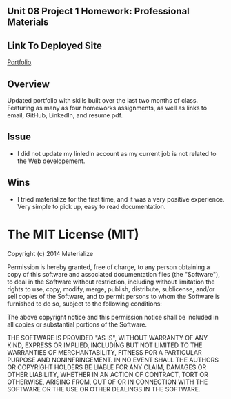 ## Unit 08 Project 1 Homework: Professional Materials

## Link To Deployed Site

[Portfolio](https://savabel.github.io/).

## Overview

Updated portfolio with skills built over the last two months of class. Featuring as many as four homeworks assignments, as well as links to email, GitHub, LinkedIn, and resume pdf.

## Issue

* I did not update my linledIn account as my current job is not related to the Web developement.

## Wins

* I tried materialize for the first time, and it was a very positive experience. Very simple to pick up, easy to read documentation. 


# The MIT License (MIT)

Copyright (c) 2014 Materialize

Permission is hereby granted, free of charge, to any person obtaining a copy
of this software and associated documentation files (the "Software"), to deal
in the Software without restriction, including without limitation the rights
to use, copy, modify, merge, publish, distribute, sublicense, and/or sell
copies of the Software, and to permit persons to whom the Software is
furnished to do so, subject to the following conditions:

The above copyright notice and this permission notice shall be included in all
copies or substantial portions of the Software.

THE SOFTWARE IS PROVIDED "AS IS", WITHOUT WARRANTY OF ANY KIND, EXPRESS OR
IMPLIED, INCLUDING BUT NOT LIMITED TO THE WARRANTIES OF MERCHANTABILITY,
FITNESS FOR A PARTICULAR PURPOSE AND NONINFRINGEMENT. IN NO EVENT SHALL THE
AUTHORS OR COPYRIGHT HOLDERS BE LIABLE FOR ANY CLAIM, DAMAGES OR OTHER
LIABILITY, WHETHER IN AN ACTION OF CONTRACT, TORT OR OTHERWISE, ARISING FROM,
OUT OF OR IN CONNECTION WITH THE SOFTWARE OR THE USE OR OTHER DEALINGS IN THE
SOFTWARE.
